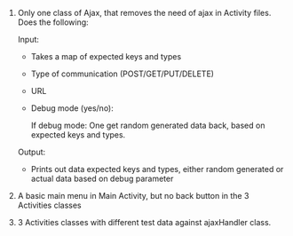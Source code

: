 1. Only one class of Ajax, that removes the need of ajax in Activity files. Does the following:
   
    Input:
    - Takes a map of expected keys and types
    - Type of communication (POST/GET/PUT/DELETE)
    - URL
    - Debug mode (yes/no):

      If debug mode: One get random generated data back, based on expected keys and types.
      
    Output:
     - Prints out data expected keys and types, either random generated or actual data based on debug parameter
3. A basic main menu in Main Activity, but no back button in the 3 Activities classes
4. 3 Activities classes with different test data against ajaxHandler class.
